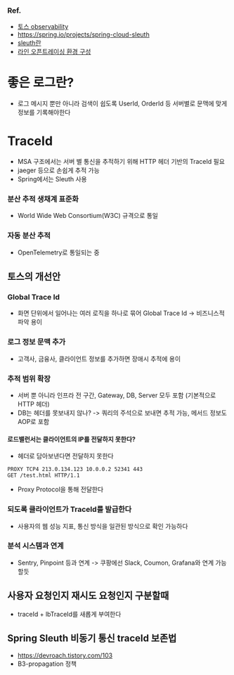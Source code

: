### Ref.
- [토스 observability](https://www.youtube.com/watch?v=Ifz0LsfAG94&t=1294s)
- https://spring.io/projects/spring-cloud-sleuth
- [sleuth란](https://jh-yoon.tistory.com/37)
- [라인 오픈트레이싱 환경 구성](https://engineering.linecorp.com/ko/blog/line-ads-msa-opentracing-zipkin)
# 좋은 로그란?
- 로그 메시지 뿐만 아니라 검색이 쉽도록 UserId, OrderId 등 서버별로 문맥에 맞게 정보를 기록해야한다
# TraceId
- MSA 구조에서는 서버 별 통신을 추적하기 위해
  HTTP 헤더 기반의 TraceId 필요
- jaeger 등으로 손쉽게 추적 가능
- Spring에서는 Sleuth 사용
### 분산 추적 생채계 표준화
- World Wide Web Consortium(W3C) 규격으로 통일
### 자동 분산 추적
- OpenTelemetry로 통일되는 중
## 토스의 개선안
### Global Trace Id
- 화면 단위에서 일어나는 여러 로직을 하나로 묶어 Global Trace Id
  -> 비즈니스적 파악 용이
### 로그 정보 문맥 추가
- 고객사, 금융사, 클라이언트 정보를 추가하면 장애시 추적에 용이
### 추적 범위 확장
- 서버 뿐 아니라 인프라 전 구간, Gateway, DB, Server 모두 포함 (기본적으로 HTTP 헤더)
- DB는 헤더를 못보내지 않나?
  -> 쿼리의 주석으로 보내면 추적 가능, 메서드 정보도 AOP로 포함
#### 로드밸런서는 클라이언트의 IP를 전달하지 못한다?
- 헤더로 담아보낸다면 전달하지 못한다
```
PROXY TCP4 213.0.134.123 10.0.0.2 52341 443
GET /test.html HTTP/1.1
```
- Proxy Protocol을 통해 전달한다
### 되도록 클라이언트가 TraceId를 발급한다
- 사용자의 웹 성능 지표, 통신 방식을 일관된 방식으로 확인 가능하다
### 분석 시스템과 연계
- Sentry, Pinpoint 등과 연계
  -> 쿠팡에선 Slack, Coumon, Grafana와 연계 가능할듯
## 사용자 요청인지 재시도 요청인지 구분할때
- traceId + lbTraceId를 새롭게 부여한다
## Spring Sleuth 비동기 통신 traceId 보존법
- https://devroach.tistory.com/103
- B3-propagation 정책
